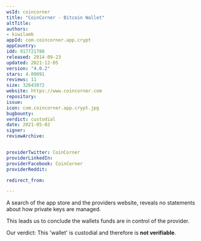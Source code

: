 ```yaml
---
wsId: coincorner
title: "CoinCorner - Bitcoin Wallet"
altTitle: 
authors:
- kiwilamb
appId: com.coincorner.app.crypt
appCountry: 
idd: 917721788
released: 2014-09-23
updated: 2021-12-05
version: "4.0.2"
stars: 4.09091
reviews: 11
size: 32643072
website: https://www.coincorner.com
repository: 
issue: 
icon: com.coincorner.app.crypt.jpg
bugbounty: 
verdict: custodial
date: 2021-05-02
signer: 
reviewArchive:


providerTwitter: CoinCorner
providerLinkedIn: 
providerFacebook: CoinCorner
providerReddit: 

redirect_from:

---
```


A search of the app store and the providers website, reveals no statements about how private keys are managed.

This leads us to conclude the wallets funds are in control of the provider.

Our verdict: This 'wallet' is custodial and therefore is **not verifiable**.

